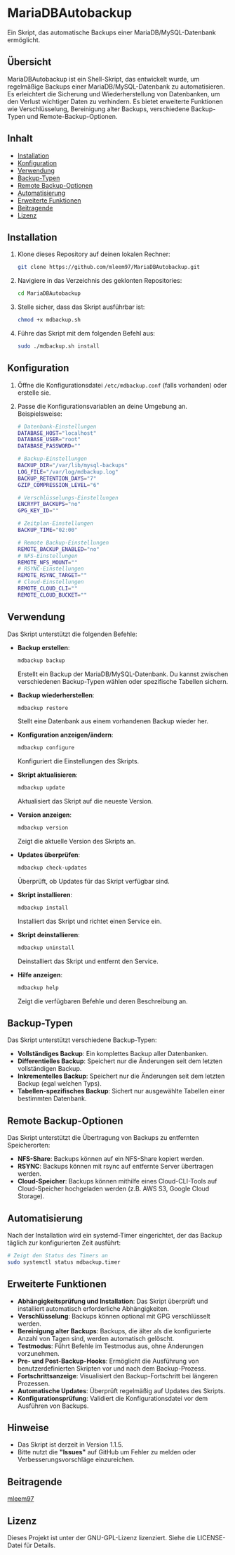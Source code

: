 # MariaDBAutobackup

Ein Skript, das automatische Backups einer MariaDB/MySQL-Datenbank ermöglicht.

## Übersicht

MariaDBAutobackup ist ein Shell-Skript, das entwickelt wurde, um regelmäßige Backups einer MariaDB/MySQL-Datenbank zu automatisieren. Es erleichtert die Sicherung und Wiederherstellung von Datenbanken, um den Verlust wichtiger Daten zu verhindern. Es bietet erweiterte Funktionen wie Verschlüsselung, Bereinigung alter Backups, verschiedene Backup-Typen und Remote-Backup-Optionen.

## Inhalt

- [Installation](#installation)
- [Konfiguration](#konfiguration)
- [Verwendung](#verwendung)
- [Backup-Typen](#backup-typen)
- [Remote Backup-Optionen](#remote-backup-optionen)
- [Automatisierung](#automatisierung)
- [Erweiterte Funktionen](#erweiterte-funktionen)
- [Beitragende](#beitragende)
- [Lizenz](#lizenz)

## Installation

1. Klone dieses Repository auf deinen lokalen Rechner:

    ```sh
    git clone https://github.com/mleem97/MariaDBAutobackup.git
    ```

2. Navigiere in das Verzeichnis des geklonten Repositories:

    ```sh
    cd MariaDBAutobackup
    ```

3. Stelle sicher, dass das Skript ausführbar ist:

    ```sh
    chmod +x mdbackup.sh
    ```

4. Führe das Skript mit dem folgenden Befehl aus:

    ```sh
    sudo ./mdbackup.sh install
    ```

## Konfiguration

1. Öffne die Konfigurationsdatei `/etc/mdbackup.conf` (falls vorhanden) oder erstelle sie.
2. Passe die Konfigurationsvariablen an deine Umgebung an. Beispielsweise:

    ```sh
    # Datenbank-Einstellungen
    DATABASE_HOST="localhost"
    DATABASE_USER="root"
    DATABASE_PASSWORD=""

    # Backup-Einstellungen
    BACKUP_DIR="/var/lib/mysql-backups"
    LOG_FILE="/var/log/mdbackup.log"
    BACKUP_RETENTION_DAYS="7"
    GZIP_COMPRESSION_LEVEL="6"

    # Verschlüsselungs-Einstellungen
    ENCRYPT_BACKUPS="no"
    GPG_KEY_ID=""

    # Zeitplan-Einstellungen
    BACKUP_TIME="02:00"

    # Remote Backup-Einstellungen
    REMOTE_BACKUP_ENABLED="no"
    # NFS-Einstellungen
    REMOTE_NFS_MOUNT=""
    # RSYNC-Einstellungen
    REMOTE_RSYNC_TARGET=""
    # Cloud-Einstellungen
    REMOTE_CLOUD_CLI=""
    REMOTE_CLOUD_BUCKET=""
    ```

## Verwendung

Das Skript unterstützt die folgenden Befehle:

- **Backup erstellen**:
  ```sh
  mdbackup backup
  ```
  Erstellt ein Backup der MariaDB/MySQL-Datenbank. Du kannst zwischen verschiedenen Backup-Typen wählen oder spezifische Tabellen sichern.

- **Backup wiederherstellen**:
  ```sh
  mdbackup restore
  ```
  Stellt eine Datenbank aus einem vorhandenen Backup wieder her.

- **Konfiguration anzeigen/ändern**:
  ```sh
  mdbackup configure
  ```
  Konfiguriert die Einstellungen des Skripts.

- **Skript aktualisieren**:
  ```sh
  mdbackup update
  ```
  Aktualisiert das Skript auf die neueste Version.

- **Version anzeigen**:
  ```sh
  mdbackup version
  ```
  Zeigt die aktuelle Version des Skripts an.

- **Updates überprüfen**:
  ```sh
  mdbackup check-updates
  ```
  Überprüft, ob Updates für das Skript verfügbar sind.

- **Skript installieren**:
  ```sh
  mdbackup install
  ```
  Installiert das Skript und richtet einen Service ein.

- **Skript deinstallieren**:
  ```sh
  mdbackup uninstall
  ```
  Deinstalliert das Skript und entfernt den Service.

- **Hilfe anzeigen**:
  ```sh
  mdbackup help
  ```
  Zeigt die verfügbaren Befehle und deren Beschreibung an.

## Backup-Typen

Das Skript unterstützt verschiedene Backup-Typen:

- **Vollständiges Backup**: Ein komplettes Backup aller Datenbanken.
- **Differentielles Backup**: Speichert nur die Änderungen seit dem letzten vollständigen Backup.
- **Inkrementelles Backup**: Speichert nur die Änderungen seit dem letzten Backup (egal welchen Typs).
- **Tabellen-spezifisches Backup**: Sichert nur ausgewählte Tabellen einer bestimmten Datenbank.

## Remote Backup-Optionen

Das Skript unterstützt die Übertragung von Backups zu entfernten Speicherorten:

- **NFS-Share**: Backups können auf ein NFS-Share kopiert werden.
- **RSYNC**: Backups können mit rsync auf entfernte Server übertragen werden.
- **Cloud-Speicher**: Backups können mithilfe eines Cloud-CLI-Tools auf Cloud-Speicher hochgeladen werden (z.B. AWS S3, Google Cloud Storage).

## Automatisierung

Nach der Installation wird ein systemd-Timer eingerichtet, der das Backup täglich zur konfigurierten Zeit ausführt:

```sh
# Zeigt den Status des Timers an
sudo systemctl status mdbackup.timer
```

## Erweiterte Funktionen

- **Abhängigkeitsprüfung und Installation**: Das Skript überprüft und installiert automatisch erforderliche Abhängigkeiten.
- **Verschlüsselung**: Backups können optional mit GPG verschlüsselt werden.
- **Bereinigung alter Backups**: Backups, die älter als die konfigurierte Anzahl von Tagen sind, werden automatisch gelöscht.
- **Testmodus**: Führt Befehle im Testmodus aus, ohne Änderungen vorzunehmen.
- **Pre- und Post-Backup-Hooks**: Ermöglicht die Ausführung von benutzerdefinierten Skripten vor und nach dem Backup-Prozess.
- **Fortschrittsanzeige**: Visualisiert den Backup-Fortschritt bei längeren Prozessen.
- **Automatische Updates**: Überprüft regelmäßig auf Updates des Skripts.
- **Konfigurationsprüfung**: Validiert die Konfigurationsdatei vor dem Ausführen von Backups.

## Hinweise
- Das Skript ist derzeit in Version 1.1.5.
- Bitte nutzt die **"Issues"** auf GitHub um Fehler zu melden oder Verbesserungsvorschläge einzureichen.

## Beitragende

[mleem97](https://github.com/mleem97)

## Lizenz

Dieses Projekt ist unter der GNU-GPL-Lizenz lizenziert. Siehe die LICENSE-Datei für Details.
